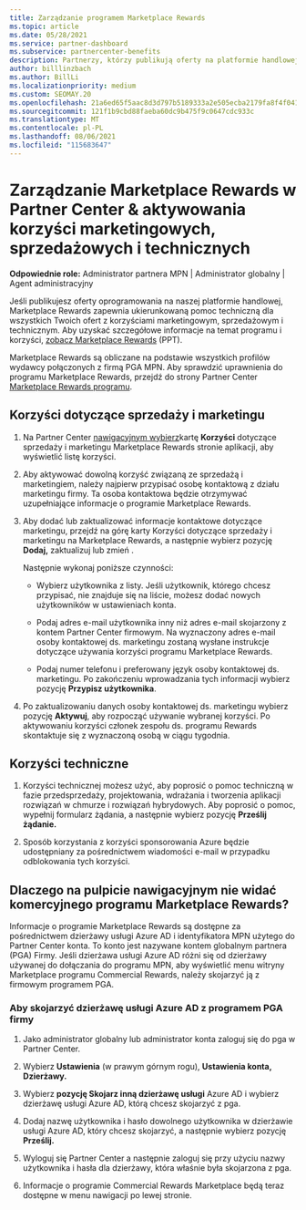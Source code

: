 ```yaml
---
title: Zarządzanie programem Marketplace Rewards
ms.topic: article
ms.date: 05/28/2021
ms.service: partner-dashboard
ms.subservice: partnercenter-benefits
description: Partnerzy, którzy publikują oferty na platformie handlowej, kwalifikują się do korzyści, które oferują pomoc techniczną w marketingu.
author: billlinzbach
ms.author: BillLi
ms.localizationpriority: medium
ms.custom: SEOMAY.20
ms.openlocfilehash: 21a6ed65f5aac8d3d797b5189333a2e505ecba2179fa8f4f041af152e01a4db8
ms.sourcegitcommit: 121f1b9cbd88faeba60dc9b475f9c0647cdc933c
ms.translationtype: MT
ms.contentlocale: pl-PL
ms.lasthandoff: 08/06/2021
ms.locfileid: "115683647"
---
```

# <a name="manage-marketplace-rewards-in-partner-center--activate-marketing-sales-and-technical-benefits"></a>Zarządzanie Marketplace Rewards w Partner Center & aktywowania korzyści marketingowych, sprzedażowych i technicznych

**Odpowiednie role:** Administrator partnera MPN | Administrator globalny | Agent administracyjny

Jeśli publikujesz oferty oprogramowania na naszej platformie handlowej, Marketplace Rewards zapewnia ukierunkowaną pomoc techniczną dla wszystkich Twoich ofert z korzyściami marketingowym, sprzedażowym i technicznym. Aby uzyskać szczegółowe informacje na temat programu i korzyści, [zobacz Marketplace Rewards](https://aka.ms/marketplacerewards) (PPT).

Marketplace Rewards są obliczane na podstawie wszystkich profilów wydawcy połączonych z firmą PGA MPN. Aby sprawdzić uprawnienia do programu Marketplace Rewards, przejdź do strony Partner Center [Marketplace Rewards programu](https://partner.microsoft.com/dashboard/mpn/program/commercialmarketplace).

## <a name="sales-and-marketing-benefits"></a>Korzyści dotyczące sprzedaży i marketingu

1. Na Partner Center [nawigacyjnym wybierz](https://partner.microsoft.com/dashboard)kartę **Korzyści** dotyczące sprzedaży i marketingu Marketplace Rewards stronie aplikacji, aby wyświetlić listę korzyści.

2. Aby aktywować dowolną korzyść związaną ze sprzedażą i marketingiem, należy najpierw przypisać osobę kontaktową z działu marketingu firmy. Ta osoba kontaktowa będzie otrzymywać uzupełniające informacje o programie Marketplace Rewards.

3. Aby dodać lub zaktualizować informacje kontaktowe dotyczące marketingu, przejdź na górę karty Korzyści dotyczące sprzedaży i marketingu na Marketplace Rewards, a następnie wybierz pozycję **Dodaj,** zaktualizuj lub zmień .

   Następnie wykonaj poniższe czynności:

   - Wybierz użytkownika z listy. Jeśli użytkownik, którego chcesz przypisać, nie znajduje się na liście, możesz dodać nowych użytkowników w ustawieniach konta.

   - Podaj adres e-mail użytkownika inny niż adres e-mail skojarzony z kontem Partner Center firmowym. Na wyznaczony adres e-mail osoby kontaktowej ds. marketingu zostaną wysłane instrukcje dotyczące używania korzyści programu Marketplace Rewards.

   - Podaj numer telefonu i preferowany język osoby kontaktowej ds. marketingu. Po zakończeniu wprowadzania tych informacji wybierz pozycję **Przypisz użytkownika**.

4. Po zaktualizowaniu danych osoby kontaktowej ds. marketingu wybierz pozycję **Aktywuj**, aby rozpocząć używanie wybranej korzyści. Po aktywowaniu korzyści członek zespołu ds. programu Rewards skontaktuje się z wyznaczoną osobą w ciągu tygodnia.

## <a name="technical-benefits"></a>Korzyści techniczne

1. Korzyści technicznej możesz użyć, aby poprosić o pomoc techniczną w fazie przedsprzedaży, projektowania, wdrażania i tworzenia aplikacji rozwiązań w chmurze i rozwiązań hybrydowych. Aby poprosić o pomoc, wypełnij formularz żądania, a następnie wybierz pozycję **Prześlij żądanie.**

2. Sposób korzystania z korzyści sponsorowania Azure będzie udostępniany za pośrednictwem wiadomości e-mail w przypadku odblokowania tych korzyści.

## <a name="why-cant-i-see-the-commercial-marketplace-rewards-program-on-my-dashboard"></a>Dlaczego na pulpicie nawigacyjnym nie widać komercyjnego programu Marketplace Rewards?

Informacje o programie Marketplace Rewards są dostępne za pośrednictwem dzierżawy usługi Azure AD i identyfikatora MPN użytego do Partner Center konta. To konto jest nazywane kontem globalnym partnera (PGA) Firmy. Jeśli dzierżawa usługi Azure AD różni się od dzierżawy używanej do dołączania do programu MPN, aby wyświetlić menu witryny Marketplace programu Commercial Rewards, należy skojarzyć ją z firmowym programem PGA.

### <a name="to-associate-an-azure-ad-tenant-with-the-pga-of-your-company"></a>Aby skojarzyć dzierżawę usługi Azure AD z programem PGA firmy

1. Jako administrator globalny lub administrator konta zaloguj się do pga w Partner Center.

2. Wybierz **Ustawienia** (w prawym górnym rogu), **Ustawienia konta,** **Dzierżawy.**

3. Wybierz **pozycję Skojarz inną dzierżawę usługi** Azure AD i wybierz dzierżawę usługi Azure AD, którą chcesz skojarzyć z pga.

4. Dodaj nazwę użytkownika i hasło dowolnego użytkownika w dzierżawie usługi Azure AD, który chcesz skojarzyć, a następnie wybierz pozycję **Prześlij.**

5. Wyloguj się Partner Center a następnie zaloguj się przy użyciu nazwy użytkownika i hasła dla dzierżawy, która właśnie była skojarzona z pga.

6. Informacje o programie Commercial Rewards Marketplace będą teraz dostępne w menu nawigacji po lewej stronie.
